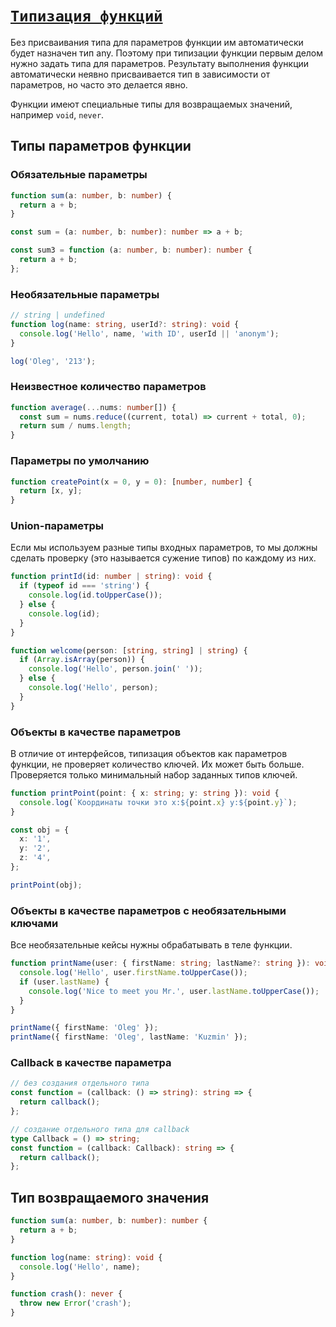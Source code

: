 # [`Типизация функций`](../index.md)

Без присваивания типа для параметров функции им автоматически будет назначен тип any. Поэтому при типизации функции первым делом нужно задать типа для параметров. Результату выполнения функции автоматически неявно присваивается тип в зависимости от параметров, но часто это делается явно.

Функции имеют специальные типы для возвращаемых значений, например `void`, `never`.

## Типы параметров функции

### Обязательные параметры

```ts
function sum(a: number, b: number) {
  return a + b;
}

const sum = (a: number, b: number): number => a + b;

const sum3 = function (a: number, b: number): number {
  return a + b;
};
```

### Необязательные параметры

```ts
// string | undefined
function log(name: string, userId?: string): void {
  console.log('Hello', name, 'with ID', userId || 'anonym');
}

log('Oleg', '213');
```

### Неизвестное количество параметров

```ts
function average(...nums: number[]) {
  const sum = nums.reduce((current, total) => current + total, 0);
  return sum / nums.length;
}
```

### Параметры по умолчанию

```ts
function createPoint(x = 0, y = 0): [number, number] {
  return [x, y];
}
```

### Union-параметры

Если мы используем разные типы входных параметров, то мы должны сделать проверку (это называется сужение типов) по каждому из них.

```ts
function printId(id: number | string): void {
  if (typeof id === 'string') {
    console.log(id.toUpperCase());
  } else {
    console.log(id);
  }
}

function welcome(person: [string, string] | string) {
  if (Array.isArray(person)) {
    console.log('Hello', person.join(' '));
  } else {
    console.log('Hello', person);
  }
}
```

### Объекты в качестве параметров

В отличие от интерфейсов, типизация объектов как параметров функции, не проверяет количество ключей. Их может быть больше. Проверяется только минимальный набор заданных типов ключей.

```ts
function printPoint(point: { x: string; y: string }): void {
  console.log(`Координаты точки это x:${point.x} y:${point.y}`);
}

const obj = {
  x: '1',
  y: '2',
  z: '4',
};

printPoint(obj);
```

### Объекты в качестве параметров с необязательными ключами

Все необязательные кейсы нужны обрабатывать в теле функции.

```ts
function printName(user: { firstName: string; lastName?: string }): void {
  console.log('Hello', user.firstName.toUpperCase());
  if (user.lastName) {
    console.log('Nice to meet you Mr.', user.lastName.toUpperCase());
  }
}

printName({ firstName: 'Oleg' });
printName({ firstName: 'Oleg', lastName: 'Kuzmin' });
```

### Callback в качестве параметра

```ts
// без создания отдельного типа
const function = (callback: () => string): string => {
  return callback();
};

// создание отдельного типа для callback
type Callback = () => string;
const function = (callback: Callback): string => {
  return callback();
};
```

## Тип возвращаемого значения

```ts
function sum(a: number, b: number): number {
  return a + b;
}

function log(name: string): void {
  console.log('Hello', name);
}

function crash(): never {
  throw new Error('crash');
}
```

